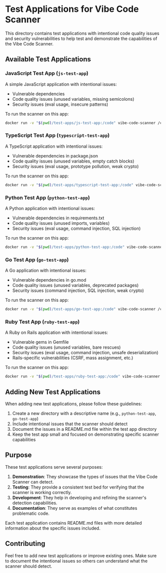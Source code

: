 # Test Applications for Vibe Code Scanner

This directory contains test applications with intentional code quality issues and security vulnerabilities to help test and demonstrate the capabilities of the Vibe Code Scanner.

## Available Test Applications

### JavaScript Test App (`js-test-app`)

A simple JavaScript application with intentional issues:
- Vulnerable dependencies
- Code quality issues (unused variables, missing semicolons)
- Security issues (eval usage, insecure patterns)

To run the scanner on this app:
```bash
docker run -v "$(pwd)/test-apps/js-test-app:/code" vibe-code-scanner /code
```

### TypeScript Test App (`typescript-test-app`)

A TypeScript application with intentional issues:
- Vulnerable dependencies in package.json
- Code quality issues (unused variables, empty catch blocks)
- Security issues (eval usage, prototype pollution, weak crypto)

To run the scanner on this app:
```bash
docker run -v "$(pwd)/test-apps/typescript-test-app:/code" vibe-code-scanner /code
```

### Python Test App (`python-test-app`)

A Python application with intentional issues:
- Vulnerable dependencies in requirements.txt
- Code quality issues (unused imports, variables)
- Security issues (eval usage, command injection, SQL injection)

To run the scanner on this app:
```bash
docker run -v "$(pwd)/test-apps/python-test-app:/code" vibe-code-scanner /code -l python
```

### Go Test App (`go-test-app`)

A Go application with intentional issues:
- Vulnerable dependencies in go.mod
- Code quality issues (unused variables, deprecated packages)
- Security issues (command injection, SQL injection, weak crypto)

To run the scanner on this app:
```bash
docker run -v "$(pwd)/test-apps/go-test-app:/code" vibe-code-scanner /code -l go
```

### Ruby Test App (`ruby-test-app`)

A Ruby on Rails application with intentional issues:
- Vulnerable gems in Gemfile
- Code quality issues (unused variables, bare rescues)
- Security issues (eval usage, command injection, unsafe deserialization)
- Rails-specific vulnerabilities (CSRF, mass assignment, etc.)

To run the scanner on this app:
```bash
docker run -v "$(pwd)/test-apps/ruby-test-app:/code" vibe-code-scanner /code -l ruby
```

## Adding New Test Applications

When adding new test applications, please follow these guidelines:

1. Create a new directory with a descriptive name (e.g., `python-test-app`, `go-test-app`)
2. Include intentional issues that the scanner should detect
3. Document the issues in a README.md file within the test app directory
4. Keep the test app small and focused on demonstrating specific scanner capabilities

## Purpose

These test applications serve several purposes:

1. **Demonstration**: They showcase the types of issues that the Vibe Code Scanner can detect.
2. **Testing**: They provide a consistent test bed for verifying that the scanner is working correctly.
3. **Development**: They help in developing and refining the scanner's detection capabilities.
4. **Documentation**: They serve as examples of what constitutes problematic code.

Each test application contains README.md files with more detailed information about the specific issues included.

## Contributing

Feel free to add new test applications or improve existing ones. Make sure to document the intentional issues so others can understand what the scanner should detect.
